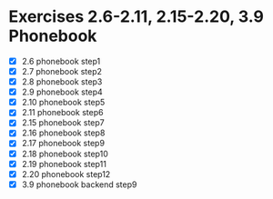 # Exercises 2.6-2.11, 2.15-2.20, 3.9 Phonebook

- [x] 2.6 phonebook step1
- [x] 2.7 phonebook step2
- [x] 2.8 phonebook step3
- [x] 2.9 phonebook step4
- [x] 2.10 phonebook step5
- [x] 2.11 phonebook step6
- [x] 2.15 phonebook step7
- [x] 2.16 phonebook step8
- [x] 2.17 phonebook step9
- [x] 2.18 phonebook step10
- [x] 2.19 phonebook step11
- [x] 2.20 phonebook step12
- [x] 3.9 phonebook backend step9
